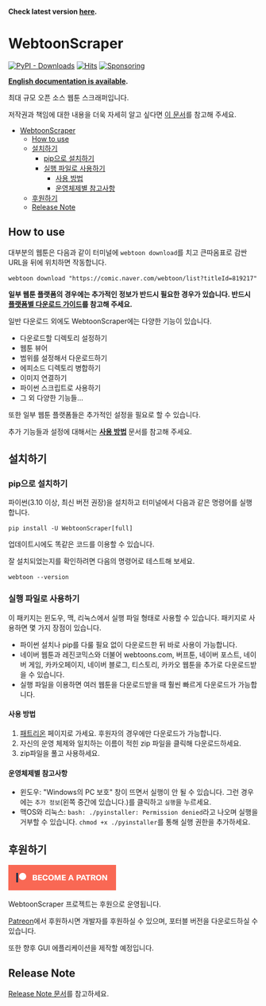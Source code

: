 **Check latest version [here](https://github.com/ilotoki0804/WebtoonScraper).**
# WebtoonScraper

[![PyPI - Downloads](https://img.shields.io/pypi/dm/WebtoonScraper)](https://pypi.org/project/WebtoonScraper/)
[![Hits](https://hits.seeyoufarm.com/api/count/incr/badge.svg?url=https%3A%2F%2Fgithub.com%2Filotoki0804%2FWebtoonScraper&count_bg=%2379C83D&title_bg=%23555555&icon=&icon_color=%23E7E7E7&title=hits&edge_flat=false)](https://github.com/ilotoki0804/WebtoonScraper)
[![Sponsoring](https://img.shields.io/badge/Sponsoring-Patreon-blue?logo=patreon&logoColor=white)](https://www.patreon.com/ilotoki0804)

**[English documentation is available](https://github.com/ilotoki0804/WebtoonScraper/blob/main/docs/README-en.md).**

최대 규모 오픈 소스 웹툰 스크래퍼입니다.

저작권과 책임에 대한 내용을 더욱 자세히 알고 싶다면 [이 문서](https://github.com/ilotoki0804/WebtoonScraper/blob/main/docs/copyright.md)를 참고해 주세요.

* [WebtoonScraper](#webtoonscraper)
    * [How to use](#how-to-use)
    * [설치하기](#설치하기)
        * [pip으로 설치하기](#pip으로-설치하기)
        * [실행 파일로 사용하기](#실행-파일로-사용하기)
            * [사용 방법](#사용-방법)
            * [운영체제별 참고사항](#운영체제별-참고사항)
    * [후원하기](#후원하기)
    * [Release Note](#release-note)

## How to use

대부분의 웹툰은 다음과 같이 터미널에 `webtoon download`를 치고 큰따옴표로 감싼 URL을 뒤에 위치하면 작동합니다.

```console
webtoon download "https://comic.naver.com/webtoon/list?titleId=819217"
```

**일부 웹툰 플랫폼의 경우에는 추가적인 정보가 반드시 필요한 경우가 있습니다. 반드시 [플랫폼별 다운로드 가이드](https://github.com/ilotoki0804/WebtoonScraper/blob/main/docs/platforms.md)를 참고해 주세요.**

일반 다운로드 외에도 WebtoonScraper에는 다양한 기능이 있습니다.

* 다운로드할 디렉토리 설정하기
* 웹툰 뷰어
* 범위를 설정해서 다운로드하기
* 에피소드 디렉토리 병합하기
* 이미지 연결하기
* 파이썬 스크립트로 사용하기
* 그 외 다양한 기능들...

또한 일부 웹툰 플랫폼들은 추가적인 설정을 필요로 할 수 있습니다.

추가 기능들과 설정에 대해서는 **[사용 방법](https://github.com/ilotoki0804/WebtoonScraper/blob/main/docs/how-to-use.md)** 문서를 참고해 주세요.

## 설치하기

### pip으로 설치하기

파이썬(3.10 이상, 최신 버전 권장)을 설치하고 터미널에서 다음과 같은 명령어를 실행합니다.

```console
pip install -U WebtoonScraper[full]
```

업데이트시에도 똑같은 코드를 이용할 수 있습니다.

잘 설치되었는지를 확인하려면 다음의 명령어로 테스트해 보세요.

```console
webtoon --version
```

### 실행 파일로 사용하기

이 패키지는 윈도우, 맥, 리눅스에서 실행 파일 형태로 사용할 수 있습니다.
패키지로 사용하면 몇 가지 장점이 있습니다.

* 파이썬 설치나 pip를 다룰 필요 없이 다운로드한 뒤 바로 사용이 가능합니다.
* 네이버 웹툰과 레진코믹스와 더불어 webtoons.com, 버프툰, 네이버 포스트, 네이버 게임, 카카오페이지, 네이버 블로그, 티스토리, 카카오 웹툰을 추가로 다운로드받을 수 있습니다.
* 실행 파일을 이용하면 여러 웹툰을 다운로드받을 때 훨씬 빠르게 다운로드가 가능합니다.

#### 사용 방법

1. [패트리온](https://www.patreon.com/ilotoki0804) 페이지로 가세요. 후원자의 경우에만 다운로드가 가능합니다.
1. 자신의 운영 체제와 일치하는 이름이 적힌 zip 파일을 클릭해 다운로드하세요.
1. zip파일을 풀고 사용하세요.

#### 운영체제별 참고사항

* 윈도우: "Windows의 PC 보호" 창이 뜨면서 실행이 안 될 수 있습니다. 그런 경우에는 `추가 정보`(왼쪽 중간에 있습니다.)를 클릭하고 `실행`을 누르세요.
* 맥OS와 리눅스: `bash: ./pyinstaller: Permission denied`라고 나오며 실행을 거부할 수 있습니다. `chmod +x ./pyinstaller`를 통해 실행 권한을 추가하세요.

## 후원하기

[![BECOME A PATREON](https://github.com/ilotoki0804/WebtoonScraper/blob/main/images/patreon.png)](https://www.patreon.com/ilotoki0804)

WebtoonScraper 프로젝트는 후원으로 운영됩니다.

[Patreon](https://www.patreon.com/ilotoki0804)에서 후원하시면 개발자를 후원하실 수 있으며, 포터블 버전을 다운로드하실 수 있습니다.

또한 향후 GUI 에플리케이션을 제작할 예정입니다.

## Release Note

[Release Note 문서](https://github.com/ilotoki0804/WebtoonScraper/blob/main/docs/releases.md)를 참고하세요.
